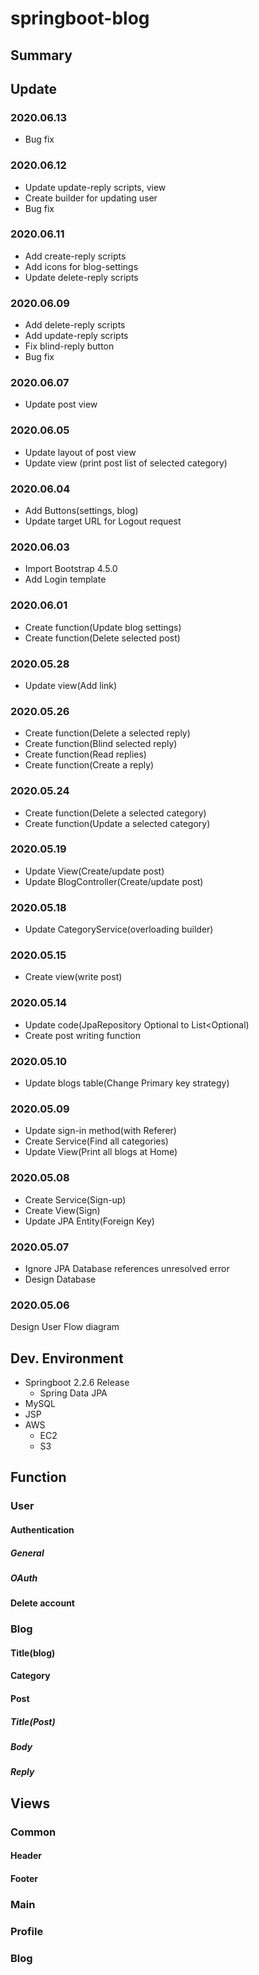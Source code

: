 # springboot-blog
## Summary
## Update
### 2020.06.13
* Bug fix
### 2020.06.12
* Update update-reply scripts, view
* Create builder for updating user
* Bug fix
### 2020.06.11
* Add create-reply scripts
* Add icons for blog-settings
* Update delete-reply scripts
### 2020.06.09
* Add delete-reply scripts
* Add update-reply scripts
* Fix blind-reply button
* Bug fix
### 2020.06.07
* Update post view
### 2020.06.05
* Update layout of post view
* Update view (print post list of selected category)
### 2020.06.04
* Add Buttons(settings, blog)
* Update target URL for Logout request
### 2020.06.03
* Import Bootstrap 4.5.0
* Add Login template
### 2020.06.01
* Create function(Update blog settings)
* Create function(Delete selected post)
### 2020.05.28
* Update view(Add link)
### 2020.05.26
* Create function(Delete a selected reply)
* Create function(Blind selected reply)
* Create function(Read replies)
* Create function(Create a reply)
### 2020.05.24
* Create function(Delete a selected category)
* Create function(Update a selected category)
### 2020.05.19
* Update View(Create/update post)
* Update BlogController(Create/update post)
### 2020.05.18
* Update CategoryService(overloading builder)
### 2020.05.15
* Create view(write post)
### 2020.05.14
* Update code(JpaRepository Optional<List> to List<Optional)
* Create post writing function
### 2020.05.10
* Update blogs table(Change Primary key strategy)
### 2020.05.09
* Update sign-in method(with Referer)
* Create Service(Find all categories)
* Update View(Print all blogs at Home)
### 2020.05.08
* Create Service(Sign-up)
* Create View(Sign)  
* Update JPA Entity(Foreign Key)
### 2020.05.07
* Ignore JPA Database references unresolved error  
* Design Database
### 2020.05.06
Design User Flow diagram

## Dev. Environment
* Springboot 2.2.6 Release
    * Spring Data JPA
* MySQL
* JSP
* AWS
    * EC2
    * S3
## Function
### User
#### Authentication
##### General
##### OAuth
#### Delete account
### Blog
#### Title(blog)
#### Category
#### Post
##### Title(Post)
##### Body
##### Reply
## Views
### Common
#### Header
#### Footer
### Main
### Profile
### Blog
